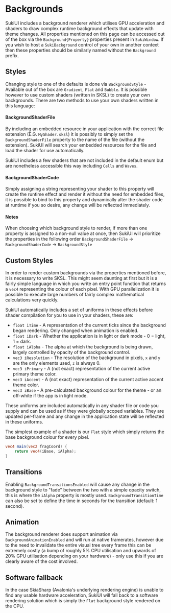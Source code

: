 # Backgrounds

SukiUI includes a background renderer which utilises GPU acceleration and shaders to draw complex runtime background effects that update with theme changes. All properties mentioned on this page can be accessed out of the box via the `Background{Property}` properties present in `SukiWindow`. If you wish to host a `SukiBackground` control of your own in another context then these properties should be similarly named without the `Background` prefix.

## Styles

Changing style to one of the defaults is done via `BackgroundStyle` - Available out of the box are `Gradient`, `Flat` and `Bubble`. It is possible however to use custom shaders (written in SKSL) to create your own backgrounds. There are two methods to use your own shaders written in this language:

#### BackgroundShaderFile
By including an embedded resource in your application with the correct file extension (E.G. `MyShader.sksl`) it is possibly to simply set the `BackgroundShaderFile` property to the name of the file (without the extension). SukiUI will search your embedded resources for the file and load the shader for use automatically.

SukiUI includes a few shaders that are not included in the default enum but are nonetheless accessible this way including `Cells` and `Waves`.

#### BackgroundShaderCode
Simply assigning a string representing your shader to this property will create the runtime effect and render it without the need for embedded files, it is possible to bind to this property and dynamically alter the shader code at runtime if you so desire, any change will be reflected immediately.

#### Notes
When choosing which background style to render, if more than one property is assigned to a non-null value at once, then SukiUI will prioritize the properties in the following order `BackgroundShaderFile` -> `BackgroundShaderCode` -> `BackgroundStyle`

## Custom Styles

In order to render custom backgrounds via the properties mentioned before, it is necessary to write SKSL. This might seem daunting at first but it is a fairly simple language in which you write an entry point function that returns a `vec4` representing the colour of each pixel. With GPU parallelization it is possible to execute large numbers of fairly complex mathematical calculations very quickly.

SukiUI automatically includes a set of uniforms in these effects before shader compilation for you to use in your shaders, these are:

- `float iTime` - A representation of the current ticks since the background began rendering. Only changed when animation is enabled.
- `float iDark` - Whether the application is in light or dark mode - 0 = light, 1 = dark.
- `float iAlpha` - The alpha at which the background is being drawn, largely controlled by opacity of the background control.
- `vec3 iResolution` - The resolution of the background in pixels, `x` and `y` are the only elements used, `z` is always 0.
- `vec3 iPrimary` - A (not exact) representation of the current active primary theme color.
- `vec3 iAccent` - A (not exact) representation of the current active accent theme color.
- `vec3 iBase` - A pre-calculated background colour for the theme - or an off-white if the app is in light mode.

These uniforms are included automatically in any shader file or code you supply and can be used as if they were globally scoped variables. They are updated per-frame and any change in the application state will be reflected in these uniforms.

The simplest example of a shader is our `Flat` style which simply returns the base background colour for every pixel.

```glsl
vec4 main(vec2 fragCoord) {
    return vec4(iBase, iAlpha);
}
```

## Transitions

Enabling `BackgroundTransitionsEnabled` will cause any change in the background style to "fade" between the two with a simple opacity switch, this is where the `iAlpha` property is mostly used. `BackgroundTransitionTime` can also be set to define the time in seconds for the transition (default: 1 second).

## Animation

The background renderer does support animation via `BackgroundAnimationEnabled` and will run at native framerates, however due to the need to invalidate the entire visual tree every frame this can be extremely costly (a bump of roughly 5% CPU utilisation and upwards of 20% GPU utilisation depending on your hardware) - only use this if you are clearly aware of the cost involved.

## Software fallback

In the case SkiaSharp (Avalonia's underlying rendering engine) is unable to find any usable hardware acceleration, SukiUI will fall back to a software rendering solution which is simply the `Flat` background style rendered on the CPU.